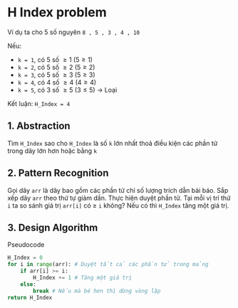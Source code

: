 # H Index problem
Ví dụ ta cho 5 số nguyên 
` 8 , 5 , 3 , 4 , 10 `

Nếu:
- `k = 1`, có 5 số $\geq 1$ ($5 \geq 1$)
- `k = 2`, có 5 số $\geq 2$ ($5 \geq 2$)
- `k = 3`, có 5 số $\geq 3$ ($5 \geq 3$)
- `k = 4`, có 4 số $\geq 4$ ($4 \geq 4$)
- `k = 5`, có 3 số $\geq 5$ ($3 \leq 5$) -> Loại

Kết luận: `H_Index = 4`

## 1. Abstraction
Tìm `H_Index` sao cho `H_Index` là số `k` lớn nhất thoả điều kiện các phần tử trong dãy lớn hơn hoặc bằng `k`

## 2. Pattern Recognition
Gọi dãy `arr` là dãy bao gồm các phần tử chỉ số lượng trích dẫn bài báo. Sắp xếp dãy `arr` theo thứ tự giảm dần. Thực hiện duyệt phần tử. Tại mỗi vị trí thứ `i` ta so sánh giá trị `arr[i]` có $\geq$ `i` không? Nếu có thì `H_Index` tăng một giá trị.

## 3. Design Algorithm
Pseudocode
```python
H_Index = 0
for i in range(arr): # Duyệt tất cả các phần tử trong mảng
    if arr[i] >= i:
        H_Index += 1 # Tăng một giá trị
    else:
        break # Nếu mà bé hơn thì dừng vòng lặp
return H_Index
```